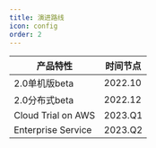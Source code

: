 ```yaml
---
title: 演进路线
icon: config
order: 2
---
```


|  产品特性   | 时间节点  |
|  ----  | ----  |
| 2.0单机版beta  | 2022.10 |
| 2.0分布式beta  | 2022.12 |
| Cloud Trial on AWS  | 2023.Q1 |
| Enterprise Service  | 2023.Q2 |




